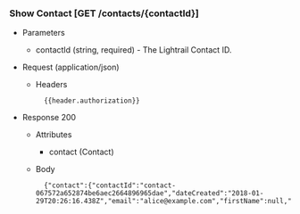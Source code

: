 ### Show Contact [GET /contacts/{contactId}]
+ Parameters
    + contactId (string, required) - The Lightrail Contact ID.

+ Request (application/json)
    + Headers
    
            {{header.authorization}}
            
    
+ Response 200
    + Attributes
        + contact (Contact)

    + Body
    
            {"contact":{"contactId":"contact-067572a652874be6aec2664896965dae","dateCreated":"2018-01-29T20:26:16.438Z","email":"alice@example.com","firstName":null,"lastName":null,"userSuppliedId":"createContact1"}}

